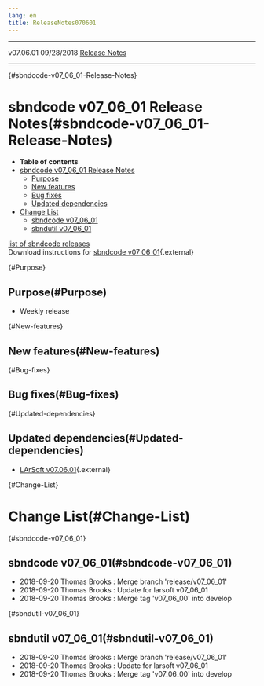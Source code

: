```yaml
---
lang: en
title: ReleaseNotes070601
---
```


  ----------- ------------ -- -- ------------------------------------------------------
  v07.06.01   09/28/2018         [Release Notes](ReleaseNotes070601.html)
  ----------- ------------ -- -- ------------------------------------------------------

{#sbndcode-v07_06_01-Release-Notes}

sbndcode v07\_06\_01 Release Notes(#sbndcode-v07_06_01-Release-Notes)
======================================================================================

-   **Table of contents**
-   [sbndcode v07\_06\_01 Release
    Notes](#sbndcode-v07_06_01-Release-Notes)
    -   [Purpose](#Purpose)
    -   [New features](#New-features)
    -   [Bug fixes](#Bug-fixes)
    -   [Updated dependencies](#Updated-dependencies)
-   [Change List](#Change-List)
    -   [sbndcode v07\_06\_01](#sbndcode-v07_06_01)
    -   [sbndutil v07\_06\_01](#sbndutil-v07_06_01)

[list of sbndcode
releases](List_of_SBND_code_releases.html)\
Download instructions for [sbndcode
v07\_06\_01](http://scisoft.fnal.gov/scisoft/bundles/sbnd/v07_06_01/sbndcode-v07_06_01.html){.external}

{#Purpose}

Purpose(#Purpose)
----------------------------------

-   Weekly release

{#New-features}

New features(#New-features)
--------------------------------------------

{#Bug-fixes}

Bug fixes(#Bug-fixes)
--------------------------------------

{#Updated-dependencies}

Updated dependencies(#Updated-dependencies)
------------------------------------------------------------

-   [LArSoft
    v07.06.01](https://cdcvs.fnal.gov/redmine/projects/larsoft/wiki/ReleaseNotes070601){.external}

{#Change-List}

Change List(#Change-List)
==========================================

{#sbndcode-v07_06_01}

sbndcode v07\_06\_01(#sbndcode-v07_06_01)
----------------------------------------------------------

-   2018-09-20 Thomas Brooks : Merge branch \'release/v07\_06\_01\'
-   2018-09-20 Thomas Brooks : Update for larsoft v07\_06\_01
-   2018-09-20 Thomas Brooks : Merge tag \'v07\_06\_00\' into develop

{#sbndutil-v07_06_01}

sbndutil v07\_06\_01(#sbndutil-v07_06_01)
----------------------------------------------------------

-   2018-09-20 Thomas Brooks : Merge branch \'release/v07\_06\_01\'
-   2018-09-20 Thomas Brooks : Update for larsoft v07\_06\_01
-   2018-09-20 Thomas Brooks : Merge tag \'v07\_06\_00\' into develop
